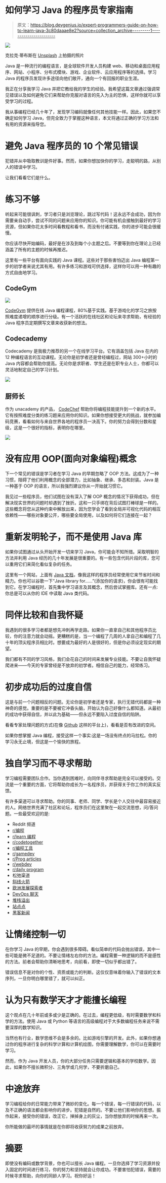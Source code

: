 # 如何学习 Java 的程序员专家指南

> 原文：<https://blog.devgenius.io/expert-programmers-guide-on-how-to-learn-java-3c80daaae8e2?source=collection_archive---------1----------------------->

![](img/372e470950945dabae04f5a41df9c4b6.png)

克拉克·蒂布斯在 [Unsplash](https://unsplash.com/s/photos/programming?utm_source=unsplash&utm_medium=referral&utm_content=creditCopyText) 上拍摄的照片

Java 是一种流行的编程语言，是全球软件开发人员构建 web、移动和桌面应用程序、网站、小程序、分布式模块、游戏、企业软件、云应用程序等的选择。学习 Java 的程序员发现许多途径向他们敞开，通向一个有回报的职业生涯。

我正在分享我学习 Java 并把它教给我的学生的经验。我希望这篇文章通过强调常见错误以及如何避免它们来帮助你克服对语言的先入为主的恐惧，这样你就可以享受学习的过程。

我从事编程已经几十年了，发现学习编码就像任何其他技能一样。因此，如果您不确定如何学习 Java，但完全致力于掌握这种语言，本文将通过正确的学习方法和有用的资源来指导您。

# 避免 Java 程序员的 10 个常见错误

犯错并从中吸取教训是件好事。然而，如果你想加快你的学习，走聪明的路，从别人的错误中学习。

让我们看看它们是什么。

# 练习不够

听起来可能很讽刺，学习者只是浏览理论，跳过写代码！这永远不会成功，因为你需要亲自动手，尝试不同的问题来应用你的知识。你可能有机会接触到最好的学习资源，但如果你花太多时间看教程和看书，而没有付诸实践，你的进步可能会很缓慢。

你应该尽快开始编码，最好是在涉及到每个小主题之后。不要等到你在理论上已经涵盖了所有的主题的时候再推迟。

这里有一些平台有面向实践的 Java 课程。这些对于那些害怕迈出 Java 编程第一步的初学者来说尤其有用。有许多练习和游戏可供选择，这样你可以用一种有趣的方式自由地学习。

## CodeGym

![](img/1e4fa0163cf59b7a2743e7d11d307600.png)

[CodeGym](https://codegym.cc/) 提供在线 Java 编程课程，80%基于实践。基于游戏化的学习之旅按照难度递增的顺序进行分级。有一个活跃的在线社区和论坛来寻求帮助，有经验的 Java 程序员定期撰写文章来收获新的想法。

## Codeсademy

Codecademy 是我极力推荐的另一个在线学习平台。它有涵盖包括 Java 在内的 12 种编程语言的互动课程。无论你是初学者还是曾经编程过，网站 300+小时的 Java 内容都会帮助你提高。无论你是求职者、学生还是在职专业人士，你都可以灵活地制定自己的学习计划。

![](img/a1018645118886938178ed0e686c6473.png)

## 厨师长

作为 unacademy 的产品， [CodeChef](https://www.codechef.com/) 帮助你将编程技能提升到一个新的水平。它有按照难度分类的练习题来应用你的知识。如果你想接受更大的挑战，就参加编码竞赛，看看如何与来自世界各地的程序员一决高下。你的努力会得到分数和星级，这是一个很好的指标，表明你在哪里。

![](img/139e438db587206325976767e86616fd.png)

# 没有应用 OOP(面向对象编程)概念

下一个常见的错误是学习者在学习 Java 的早期忽略了 OOP 方法。这成为了一种习惯，阻碍了他们利用概念的全部潜力，比如抽象、继承、多态和封装。Java 是一种基于 OOP 的语言，所以我强烈建议你从一开始就习惯它。

我见过一些程序员，他们试图在没有深入了解 OOP 概念的情况下获得成功，但在解决现实世界的问题时却遇到了挫折。这和一只手绑在背后试图打棒球是一样的。这些概念将您从这种约束中解放出来，因为您学会了看到全局并可视化代码的相互依赖性——哪些对象要公开，哪些要全局使用，以及如何将它们连接在一起？

# 重新发明轮子，而不是使用 Java 库

如果你试图通过从头开始开发一切来学习 Java，你可能会不知所措。采取明智的方法并利用 Java 经历的几十年发展是很重要的。有一些包含代码片段的库，您可以重用它们来简化看似复杂的任务。

这里有一个网站，上面有 [Java 文档](https://docs.oracle.com/en/java/)，像我这样的程序员经常使用它来节省时间和精力。你也可以谷歌一下“Java library for……”(添加你的请求)，你会很有可能找到它。在学习编程时，首先集中学习语言及其概念，然后尝试掌握库。还有一点:你总是可以从你的 IDE 中读取 Java 类代码。

# 同伴比较和自我怀疑

我遇到的很多学习者都是想先冲刺再学走路。如果你一直拿自己和其他程序员比较，你的注意力就会动摇。更糟糕的是，当一个编程了几周的人拿自己和编程了几十年的顶尖程序员相比时。想要成为最好的人是很好的，但是你必须设定现实的期望。

我们都有不同的学习风格，我们会花自己的时间来发展专业技能。不要让自我怀疑爬进来——今天的专家曾经是不放弃的初学者。相信自己的能力，经常练习。

# 初步成功后的过度自信

这是与前一个问题相反的问题。无论你是初学者还是专家，执行无错代码都是一种神奇的感觉。重要的是不要被它冲昏头脑，开始认为自己好像什么都知道。从最初的成功中获得自信，并以此为基础——但永远不要陷入过度自信的陷阱。

看看专家处理问题的方式(在像 [Github](https://github.com/) 这样的平台上)，看看是否有改进的空间。

如果你想掌握 Java 编程，接受这样一个事实:这是一场没有终点的马拉松。你的学习永无止境，但这是一个愉快的旅程。

# 独自学习而不寻求帮助

学习编程需要团队合作。当你遇到困难时，向同伴寻求帮助是完全可以接受的。交流是一个重要的方面，它将帮助你成长为一名程序员，并获得关于你工作的真实反馈。

有许多渠道可以寻求帮助。你的同事、老师、同学、学长是个人交往中最容易接近的人。网络世界充满了社区和论坛，程序员们在这里聚在一起交流思想，问/答问题。一些最受欢迎的是:

*   Reddit 频道
*   [r/编程](https://www.reddit.com/r/programming/)
*   [r/learn 编程](https://www.reddit.com/r/learnprogramming/)
*   [r/codetogether](https://www.reddit.com/r/codetogether/)
*   [r/编程工具](https://www.reddit.com/r/programmingtools/)
*   [r/gamedev](https://www.reddit.com/r/gamedev/)
*   [r/Prog articles](https://www.reddit.com/r/prograrticles/)
*   [r/webdev](https://www.reddit.com/r/webdev/)
*   [r/daily program](https://www.reddit.com/r/dailyprogrammer/)
*   松弛渠道
*   [斜线火箭](https://slashrocket.io/)
*   [欧洲发展探索者](https://europeandevexplorer.typeform.com/to/MC3qnG)
*   [DevOps 聊天](https://devopschat.co/)
*   [堆栈溢出](https://stackoverflow.com/)
*   [站点点](https://www.sitepoint.com/)
*   [黑客新闻](https://news.ycombinator.com/)

# 让情绪控制一切

在你学习 Java 的早期，你会遇到很多障碍。看似简单的代码会抛出错误，其中一些可能是微不足道的。不要让情绪左右你的方法。编程需要一种逻辑的而不是感性的方法。前者会帮助你清晰地思考，向前看，即使一切似乎都出错了。

错误信息不是对你的个性、资质或能力的判断。这仅仅意味着你输入了错误的文本序列，一旦你明白哪里错了，就可以纠正。

# 认为只有数学天才才能擅长编程

这个观点在几十年前或多或少是正确的。在过去，编程更低级，有时需要数学和科学的方法。使用 Java 或 Python 等语言的高级编程对于大多数编程任务来说不需要深厚的数学知识。

当然也有行业，数学思维不会是多余的。比如游戏引擎的开发。此外，如果你想通过你的程序进行复杂的科学计算和计算机绘图，你需要理解数学，你可以在需要时学习。

然而，作为 Java 开发人员，你的大部分任务只需要逻辑和基本的学校数学。因此，如果你不擅长微积分、三角学或几何学，不要折磨自己。

# 中途放弃

学习编程给你的日常能力带来了微妙的变化。每一个错误，每一行错误的代码，以及不正确的语法都会影响你的进步。犯错是自然的。不要让他们影响你的思想。振作起来，接受你的错误，改正它，掸掉身上的灰尘，当你想放弃的时候再来一次。

你所能做的最坏的事情就是在你即将收获努力的成果之前放弃。

# 摘要

即使没有编码或数学背景，你也可以擅长 Java 编程。一旦你选择了学习资源并投入固定的时间进行练习，你的努力和坚持就会让你成功。不要害怕犯错误，需要的时候寻求帮助，向你的同龄人学习。祝你好运！
